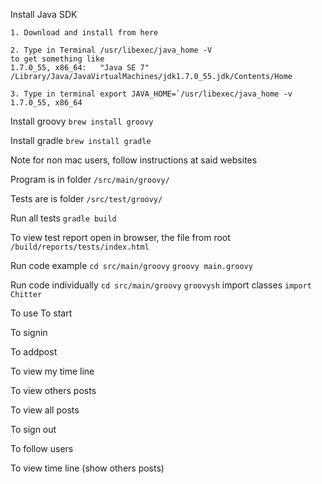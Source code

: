 Install Java SDK

```
1. Download and install from here

2. Type in Terminal /usr/libexec/java_home -V
to get something like
1.7.0_55, x86_64:	"Java SE 7"	/Library/Java/JavaVirtualMachines/jdk1.7.0_55.jdk/Contents/Home

3. Type in terminal export JAVA_HOME=`/usr/libexec/java_home -v 1.7.0_55, x86_64
```

Install groovy
```brew install groovy```

Install gradle
```brew install gradle```

Note for non mac users, follow instructions at said websites

Program is in folder
```/src/main/groovy/```

Tests are is folder
```/src/test/groovy/```

Run all tests
```gradle build```

To view test report
open in browser, the file from root
```/build/reports/tests/index.html```

Run code example
```cd src/main/groovy```
```groovy main.groovy```

Run code individually
```cd src/main/groovy```
```groovysh```
import classes
```import Chitter```

To use
To start

To signin

To addpost

To view my time line

To view others posts

To view all posts

To sign out

To follow users

To view time line (show others posts)
